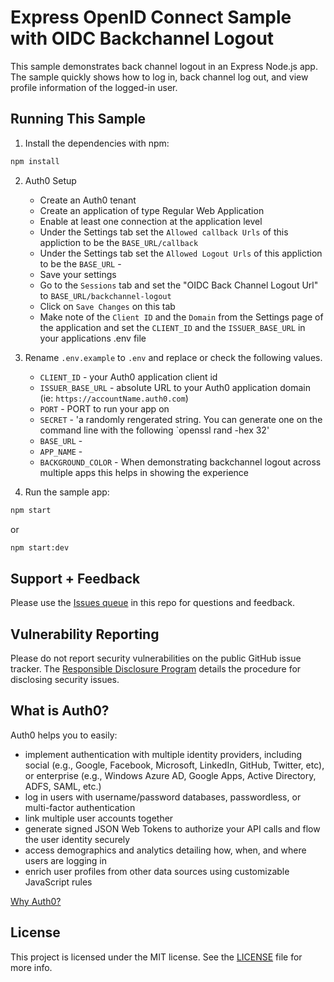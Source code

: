 # Express OpenID Connect Sample with OIDC Backchannel Logout

This sample demonstrates back channel logout in an Express Node.js app. The sample quickly shows how to log in, back channel log out, and view profile information of the logged-in user.


## Running This Sample

1. Install the dependencies with npm:

```bash
npm install
```


2. Auth0 Setup
   

   * Create an Auth0 tenant
   * Create an application of type Regular Web Application
   * Enable at least one connection at the application level
   * Under the Settings tab set the `Allowed callback Urls` of this appliction to be the `BASE_URL/callback`
   * Under the Settings tab set the `Allowed Logout Urls` of this appliction to be the `BASE_URL` - 
   * Save your settings
   * Go to the `Sessions` tab and set the "OIDC Back Channel Logout Url" to `BASE_URL/backchannel-logout`
   *  Click on `Save Changes` on this tab
   *  Make note of the `Client ID` and the `Domain` from the Settings page of the application and set the `CLIENT_ID` and the `ISSUER_BASE_URL` in your applications .env file
    


3. Rename `.env.example` to `.env` and replace or check the following values. 

   - `CLIENT_ID` - your Auth0 application client id
   - `ISSUER_BASE_URL` - absolute URL to your Auth0 application domain (ie: `https://accountName.auth0.com`)
   - `PORT` - PORT to run your app on
   -  `SECRET`  - 'a randomly rengerated string. You can generate one on the command line with the following `openssl rand -hex 32'
   - `BASE_URL` - <Application base url>
   - `APP_NAME` - <Name for your app>
   - `BACKGROUND_COLOR` - <Color branding for your app> When demonstrating backchannel logout across multiple apps this helps in showing the experience


4. Run the sample app:

```bash
npm start
```
or

```bash
npm start:dev
```



## Support + Feedback

Please use the [Issues queue](https://github.com/auth0-samples/auth0-express-webapp-sample/issues) in this repo for questions and feedback.

## Vulnerability Reporting

Please do not report security vulnerabilities on the public GitHub issue tracker. The [Responsible Disclosure Program](https://auth0.com/whitehat) details the procedure for disclosing security issues.

## What is Auth0?

Auth0 helps you to easily:

- implement authentication with multiple identity providers, including social (e.g., Google, Facebook, Microsoft, LinkedIn, GitHub, Twitter, etc), or enterprise (e.g., Windows Azure AD, Google Apps, Active Directory, ADFS, SAML, etc.)
- log in users with username/password databases, passwordless, or multi-factor authentication
- link multiple user accounts together
- generate signed JSON Web Tokens to authorize your API calls and flow the user identity securely
- access demographics and analytics detailing how, when, and where users are logging in
- enrich user profiles from other data sources using customizable JavaScript rules

[Why Auth0?](https://auth0.com/why-auth0)

## License

This project is licensed under the MIT license. See the [LICENSE](LICENSE) file for more info.
